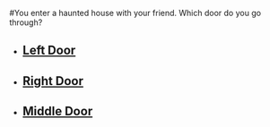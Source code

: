 #You enter a haunted house with your friend. Which door do you go through?

-  ## [Left Door](./left-door.md)  
 
- ##  [Right Door](./right-door.md)   
 
- ##  [Middle Door](./middle-door.md)
